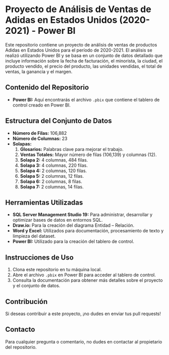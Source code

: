 # Proyecto de Análisis de Ventas de Adidas en Estados Unidos (2020-2021) - Power BI

Este repositorio contiene un proyecto de análisis de ventas de productos Adidas en Estados Unidos para el período de 2020-2021. El análisis se realizó utilizando Power BI y se basa en un conjunto de datos detallado que incluye información sobre la fecha de facturación, el minorista, la ciudad, el producto vendido, el precio del producto, las unidades vendidas, el total de ventas, la ganancia y el margen.

## Contenido del Repositorio

- **Power BI:** Aquí encontrarás el archivo `.pbix` que contiene el tablero de control creado en Power BI.

## Estructura del Conjunto de Datos

- **Número de Filas:** 106,882
- **Número de Columnas:** 23
- **Solapas:**
  1. **Glosarios:** Palabras clave para mejorar el trabajo.
  2. **Ventas Totales:** Mayor número de filas (106,139) y columnas (12).
  3. **Solapa 2:** 4 columnas, 484 filas.
  4. **Solapa 3:** 4 columnas, 220 filas.
  5. **Solapa 4:** 2 columnas, 120 filas.
  6. **Solapa 5:** 2 columnas, 12 filas.
  7. **Solapa 6:** 2 columnas, 8 filas.
  8. **Solapa 7:** 2 columnas, 14 filas.

## Herramientas Utilizadas

- **SQL Server Management Studio 19:** Para administrar, desarrollar y optimizar bases de datos en entornos SQL.
- **Draw.io:** Para la creación del diagrama Entidad – Relación.
- **Word y Excel:** Utilizados para documentación, procesamiento de texto y limpieza del dataset.
- **Power BI:** Utilizado para la creación del tablero de control.

## Instrucciones de Uso

1. Clona este repositorio en tu máquina local.
2. Abre el archivo `.pbix` en Power BI para acceder al tablero de control.
3. Consulta la documentación para obtener más detalles sobre el proyecto y el conjunto de datos.

## Contribución

Si deseas contribuir a este proyecto, ¡no dudes en enviar tus pull requests!

## Contacto

Para cualquier pregunta o comentario, no dudes en contactar al propietario del repositorio.
